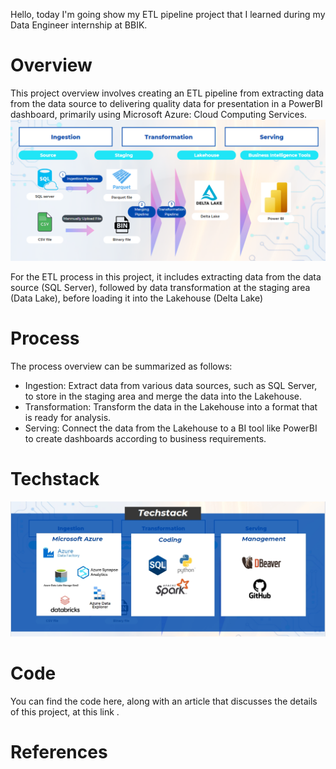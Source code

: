 Hello, today I'm going show my ETL pipeline project that I learned during my Data Engineer internship at BBIK.

# Overview
This project overview involves creating an ETL pipeline from extracting data from the data source to delivering quality data for presentation in a PowerBI dashboard, primarily using Microsoft Azure: Cloud Computing Services.
![Alt text](pictures/overview_de_project.png)

For the ETL process in this project, it includes extracting data from the data source (SQL Server), followed by data transformation at the staging area (Data Lake), before loading it into the Lakehouse (Delta Lake)


# Process
The process overview can be summarized as follows:

- Ingestion: Extract data from various data sources, such as SQL Server, to store in the staging area and merge the data into the Lakehouse.
- Transformation: Transform the data in the Lakehouse into a format that is ready for analysis.
- Serving: Connect the data from the Lakehouse to a BI tool like PowerBI to create dashboards according to business requirements.

# Techstack

![Alt text](pictures/techstack_de_project.jpg)

# Code
You can find the code here, along with an article that discusses the details of this project, at this link <link>.


# References
